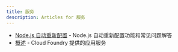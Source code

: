 ```yaml
---
title: 服务
description: Articles for 服务
---
```


* [Node.js 自动重新配置](/frameworks/nodejs/nodeAutoReconfig.html) - Node.js 自动重新配置功能和常见问题解答
* [概述](/services.html) - Cloud Foundry 提供的应用服务
